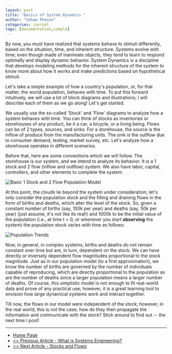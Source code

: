 ```yaml
---
layout: post
title: "Basics of System Dynamics "
author: "Soham Phanse"
categories: journal
tags: [documentation,sample]
---
```


By now, you must have realized that systems behave to stimuli differently, based on the situation, time, and inherent structure. Systems evolve with time; even though made of inanimate objects, they tend to learn to respond optimally and display dynamic behavior. System Dynamics is a discipline that develops modeling methods for the inherent structure of the system to know more about how it works and make predictions based on hypothetical stimuli. 

Let's take a simple example of how a country's population, or, for that matter, the world population, behaves with time. To put this forward intuitively, we will use a lot of block diagrams and illustrations; I will describe each of them as we go along! Let's get started.

We usually use the so-called 'Stock' and 'Flow' diagrams to analyze how a system behaves with time. You can think of stocks as inventories or storehouses of any product, be it a car, a bicycle, or a living being. Flows can be of 2 types, sources, and sinks. For a storehouse, the source is the inflow of produce from the manufacturing units. The sink is the outflow due to consumer demand, testing, market survey, etc. Let's analyze how a storehouse operates in different scenarios. 

Before that, here are some conventions which we will follow. The storehouse is our system, and we intend to analyze its behavior. It is a 1 stock and 2 flow (inflow and outflow) system. We also have labor, capital, controllers, and other elements to complete the system. 

![Basic 1 Stock and 2 Flow Population Model](https://sohamphanseiitb.github.io/Think-in-Systems/assets/system-dynamics/p1.PNG)

At this point, the clouds lie beyond the system under consideration; let's only consider the population stock and the filling and draining flows in the form of births and deaths, which alter the level of the stock. So, given a constant number of births (say, 100k per year) and deaths (say, 50k per year) (just assume, it's not like its real!) and 1000k to be the initial value of the population (i.e., at time t = 0, or whenever you start **observing** the system) the population stock varies with time as follows:

![Population Trends](https://sohamphanseiitb.github.io/Think-in-Systems/assets/system-dynamics/p2.png)

Now, in general, in complex systems, births and deaths do not remain constant over time but are, in turn, dependent on the stock. We can have directly or inversely dependent flow magnitudes proportional to the stock magnitude. Just as in our population model (to a first approximation), we know the number of births are governed by the number of individuals capable of reproducing, which are directly proportional to the population as are the number of deaths since a larger population means a larger number of deaths. Of course, this simplistic model is not enough to fit real-world data and prove of any practical use; however, it is a great learning tool to envision how large dynamical systems work and interact together.

Till now, the flows in our model were independent of the stock; however, in the real world, this is not the case; how do they then propagate the information and communicate with the stock? Stick around to find out -- the next time I post! 

---
- [Home Page](https://sohamphanseiitb.github.io/th-ink-in-systems/about-the-author)
- [<< Previous Article - What is Systems Engineering?](https://sohamphanseiitb.github.io/th-ink-in-systems/Systems-Engineering)
- [>> Next Article - Stocks and Flows](https://sohamphanseiitb.github.io/th-ink-in-systems/Stocks-and-Flows)

